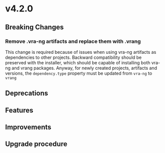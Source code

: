 # v4.2.0

## Breaking Changes

### Remove .vra-ng artifacts and replace them with .vrang

This change is required because of issues when using vra-ng artifacts as dependencies to other projects.
Backward compatibility should be preserved with the installer, which should be capable of installing both vra-ng and vrang packages. Anyway, for newly created projects, artifacts and versions, the `dependency.type` property must be updated from `vra-ng` to `vrang`

## Deprecations



## Features



## Improvements


## Upgrade procedure


